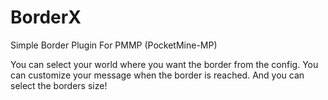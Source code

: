 # BorderX
Simple Border Plugin For PMMP (PocketMine-MP)

You can select your world where you want the border from the config.
You can customize your message when the border is reached.
And you can select the borders size!
